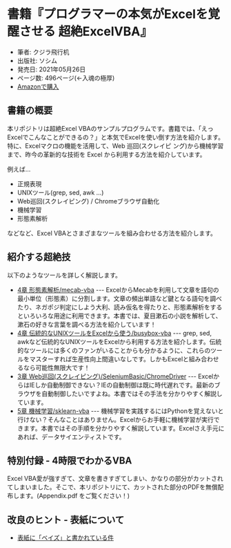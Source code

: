 # 書籍『プログラマーの本気がExcelを覚醒させる 超絶ExcelVBA』

- 筆者: クジラ飛行机
- 出版社: ソシム
- 発売日: 2021年05月26日
- ページ数: 496ページ(←入魂の極厚)
- [Amazonで購入](https://amzn.to/3dR8bMm)

## 書籍の概要

本リポジトリは超絶Excel VBAのサンプルプログラムです。書籍では、「えっ Excelでこんなことができるの？」と本気でExcelを使い倒す方法を紹介します。特に、Excelマクロの機能を活用して、Web 巡回(スクレイピ ング)から機械学習まで、昨今の革新的な技術を Excel から利用する方法を紹介しています。

例えば...

 - 正規表現
 - UNIXツール(grep, sed, awk ...)
 - Web巡回(スクレイピング) / Chromeブラウザ自動化
 - 機械学習
 - 形態素解析
 
などなど、Excel VBAとさまざまなツールを組み合わせる方法を紹介します。

## 紹介する超絶技

以下のようなツールを詳しく解説します。

 - [4章 形態素解析/mecab-vba](https://github.com/kujirahand/mecab-vba) --- ExcelからMecabを利用して文章を語句の最小単位（形態素）に分割します。文章の頻出単語など鍵となる語句を調べたり、ネガポジ判定にしよう大利、読み仮名を得たりと、形態素解析をするといろいろな用途に利用できます。本書では、夏目漱石の小説を解析して、漱石の好きな言葉を調べる方法を紹介しています！
 - [4章 伝統的なUNIXツールをExcelから使う/busybox-vba](https://github.com/kujirahand/busybox-vba) --- grep, sed, awkなど伝統的なUNIXツールをExcelから利用する方法を紹介します。伝統的なツールには多くのファンがいることからも分かるように、これらのツールをマスターすれば生産性向上間違いなしです。しかもExcelと組み合わせるなら可能性無限大です！
 - [3章 Web巡回(スクレイピング)/SeleniumBasic/ChromeDriver](https://florentbr.github.io/SeleniumBasic/) --- ExcelからはIEしか自動制御できない？IEの自動制御は既に時代遅れです。最新のブラウザを自動制御したいですよね。本書ではその手法を分かりやすく解説しています。
 - [5章 機械学習/sklearn-vba](https://github.com/kujirahand/sklearn-vba) --- 機械学習を実践するにはPythonを覚えないと行けない？そんなことはありません。Excelからお手軽に機械学習が実行できます。本書ではその手順を分かりやすく解説しています。Excelさえ手元にあれば、データサイエンティストです。
 

## 特別付録 - 4時限でわかるVBA

Excel VBA愛が強すぎて、文章を書きすぎてしまい、かなりの部分がカットされてしまいました。そこで、本リポジトリにて、カットされた部分のPDFを無償配布します。(Appendix.pdf をご覧ください！)

## 改良のヒント - 表紙について

 - [表紙に「ベイズ」と書かれている件](how_to_bayes.md)
 
